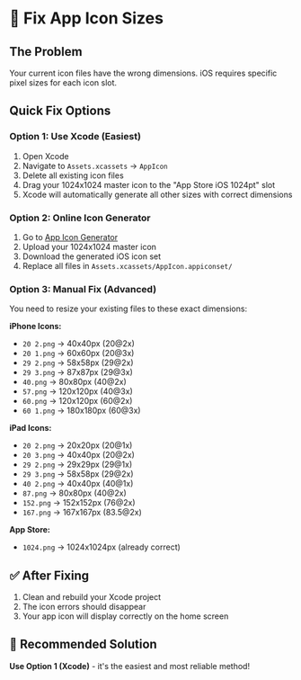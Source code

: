 # 🔧 Fix App Icon Sizes

## The Problem
Your current icon files have the wrong dimensions. iOS requires specific pixel sizes for each icon slot.

## Quick Fix Options

### Option 1: Use Xcode (Easiest)
1. Open Xcode
2. Navigate to `Assets.xcassets` → `AppIcon`
3. Delete all existing icon files
4. Drag your 1024x1024 master icon to the "App Store iOS 1024pt" slot
5. Xcode will automatically generate all other sizes with correct dimensions

### Option 2: Online Icon Generator
1. Go to [App Icon Generator](https://appicon.co/)
2. Upload your 1024x1024 master icon
3. Download the generated iOS icon set
4. Replace all files in `Assets.xcassets/AppIcon.appiconset/`

### Option 3: Manual Fix (Advanced)
You need to resize your existing files to these exact dimensions:

**iPhone Icons:**
- `20 2.png` → 40x40px (20@2x)
- `20 1.png` → 60x60px (20@3x)  
- `29 2.png` → 58x58px (29@2x)
- `29 3.png` → 87x87px (29@3x)
- `40.png` → 80x80px (40@2x)
- `57.png` → 120x120px (40@3x)
- `60.png` → 120x120px (60@2x)
- `60 1.png` → 180x180px (60@3x)

**iPad Icons:**
- `20 2.png` → 20x20px (20@1x)
- `20 3.png` → 40x40px (20@2x)
- `29 2.png` → 29x29px (29@1x)
- `29 3.png` → 58x58px (29@2x)
- `40 2.png` → 40x40px (40@1x)
- `87.png` → 80x80px (40@2x)
- `152.png` → 152x152px (76@2x)
- `167.png` → 167x167px (83.5@2x)

**App Store:**
- `1024.png` → 1024x1024px (already correct)

## ✅ After Fixing
1. Clean and rebuild your Xcode project
2. The icon errors should disappear
3. Your app icon will display correctly on the home screen

## 🎯 Recommended Solution
**Use Option 1 (Xcode)** - it's the easiest and most reliable method!
